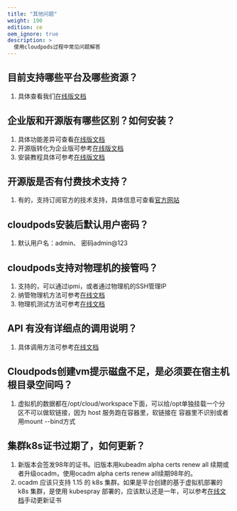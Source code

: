 ```yaml
---
title: "其他问题"
weight: 190
edition: ce
oem_ignore: true
description: >
  使用cloudpods过程中常见问题解答
---
```


## 目前支持哪些平台及哪些资源？

1. 具体查看我们[在线版文档](../../function_principle/multicloud/)

## 企业版和开源版有哪些区别？如何安装？

1. 具体功能差异可查看[在线版文档](https://www.yunion.cn/comparison-info)
2. 开源版转化为企业版可参考[在线版文档](../../setup/ce-ee-switch/)
3. 安装教程具体可参考[在线版文档](../../setup/)

## 开源版是否有付费技术支持？

1. 有的，支持订阅官方的技术支持，具体信息可查看[官方网站](https://www.yunion.cn/subscription/index.html)

## cloudpods安装后默认用户密码？

1. 默认用户名：admin、 密码admin@123

## cloudpods支持对物理机的接管吗？

1. 支持的，可以通过ipmi，或者通过物理机的SSH管理IP
2. 纳管物理机方法可参考[在线文档](../../function_principle/onpremise/baremetal/create_register_redirect/)
3. 物理机测试方法可参考[在线文档](../../function_principle/onpremise/baremetal/testcase/)

## API 有没有详细点的调用说明？

1. 具体调用方法可参考[在线文档](../../development/apisdk/01_api/)

## Cloudpods创建vm提示磁盘不足，是必须要在宿主机根目录空间吗？

1. 虚拟机的数据都在/opt/cloud/workspace下面，可以给/opt单独挂载一个分区不可以做软链接，因为 host 服务跑在容器里，软链接在 容器里不识别或者用mount --bind方式

## 集群k8s证书过期了，如何更新？

1. 新版本会签发98年的证书。旧版本用kubeadm alpha certs renew all 续期或者升级ocadm，使用ocadm alpha certs renew all续期98年的。
2. ocadm 应该只支持 1.15 的 k8s 集群。如果是平台创建的基于虚拟机部署的 k8s 集群，是使用  kubespray 部署的，应该默认还是一年，可以参考[在线文档](https://github.com/kubernetes-sigs/kubespray/issues/5464#issuecomment-647022647)手动更新证书
